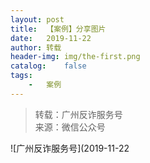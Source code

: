 ```yaml
---
layout:	post
title:	【案例】分享图片
date:	2019-11-22
author:	转载
header-img:	img/the-first.png
catalog:	false
tags:
	-	案例
---
```


<blockquote><p>转载：广州反诈服务号<br>
来源：微信公众号</p></blockquote>

![广州反诈服务号](2019-11-22
